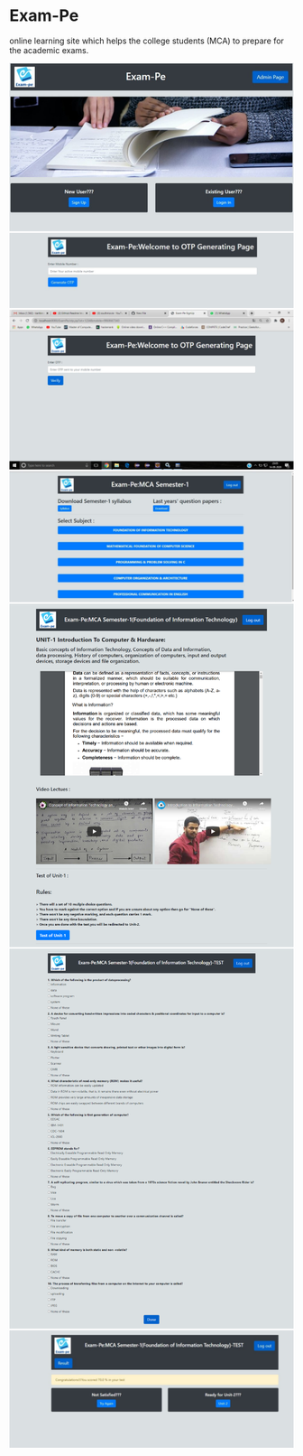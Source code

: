 # Exam-Pe
online learning site which helps the college students (MCA) to prepare for the academic exams.

![](Images/1.jpeg)
![](Images/2.jpeg)
![](Images/3.jpeg)
![](Images/9.jpeg)
![](Images/10.png)
![](Images/11.png)
![](Images/12.jpeg)

